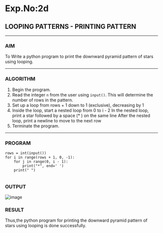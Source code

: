 # Exp.No:2d
## LOOPING PATTERNS - PRINTING PATTERN

---

### AIM  
To Write a python program  to print the downward pyramid pattern of stars using looping.


---

### ALGORITHM

1. Begin the program.  
2. Read the integer `n` from the user using `input()`. This will determine the number of rows in the pattern.  
3. Set up a loop from rows + 1 down to 1 (exclusive), decreasing by 1
4. Inside the loop, start a nested loop from 0 to i - 2
   In the nested loop, print a star followed by a space (* ) on the same line
   After the nested loop, print a newline to move to the next row
5. Terminate the program.

---

### PROGRAM
```
rows = int(input())
for i in range(rows + 1, 0, -1):
    for j in range(0, i - 1):
        print("*", end=' ')
    print(" ")


```

### OUTPUT
![image](https://github.com/user-attachments/assets/82f0666b-0404-4e04-89c9-819c0b8b8935)


### RESULT
Thus,the python program for printing the downward pyramid pattern of stars using looping is done successfully.
